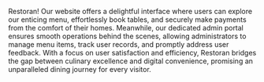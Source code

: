 Restoran! Our website offers a delightful interface where users can explore our enticing menu, effortlessly book tables, and securely make payments from the comfort of their homes. Meanwhile, our dedicated admin portal ensures smooth operations behind the scenes, allowing administrators to manage menu items, track user records, and promptly address user feedback. With a focus on user satisfaction and efficiency, Restoran bridges the gap between culinary excellence and digital convenience, promising an unparalleled dining journey for every visitor.
